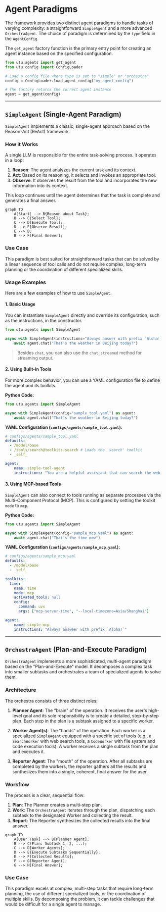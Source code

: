 # Agent Paradigms

The framework provides two distinct agent paradigms to handle tasks of varying complexity: a straightforward `SimpleAgent` and a more advanced `OrchestraAgent`. The choice of paradigm is determined by the `type` field in the `AgentConfig`.

The `get_agent` factory function is the primary entry point for creating an agent instance based on the specified configuration.

```python
from utu.agents import get_agent
from utu.config import ConfigLoader

# Load a config file where type is set to "simple" or "orchestra"
config = ConfigLoader.load_agent_config("my_agent_config")

# The factory returns the correct agent instance
agent = get_agent(config)
```

---

## `SimpleAgent` (Single-Agent Paradigm)

`SimpleAgent` implements a classic, single-agent approach based on the Reason-Act (ReAct) framework.

### How it Works

A single LLM is responsible for the entire task-solving process. It operates in a loop:

1.  **Reason**: The agent analyzes the current task and its context.
2.  **Act**: Based on its reasoning, it selects and invokes an appropriate tool.
3.  **Observe**: It observes the result from the tool and incorporates the new information into its context.

This loop continues until the agent determines that the task is complete and generates a final answer.

```mermaid
graph TD
    A[Start] --> B{Reason about Task};
    B --> C{Select Tool};
    C --> D[Execute Tool];
    D --> E[Observe Result];
    E --> B;
    B --> F[Final Answer];
```

### Use Case

This paradigm is best suited for straightforward tasks that can be solved by a linear sequence of tool calls and do not require complex, long-term planning or the coordination of different specialized skills.

### Usage Examples

Here are a few examples of how to use `SimpleAgent`.

#### 1. Basic Usage
You can instantiate `SimpleAgent` directly and override its configuration, such as the instructions, in the constructor.

```python
from utu.agents import SimpleAgent

async with SimpleAgent(instructions="Always answer with prefix `Aloha!`") as agent:
    await agent.chat("That's the weather in Beijing today?")
```
> Besides `chat`, you can also use the `chat_streamed` method for streaming output.

#### 2. Using Built-in Tools
For more complex behavior, you can use a YAML configuration file to define the agent and its toolkits.

**Python Code:**
```python
from utu.agents import SimpleAgent

async with SimpleAgent(config="sample_tool.yaml") as agent:
    await agent.chat("That's the weather in Beijing today?")
```

**YAML Configuration (`configs/agents/sample_tool.yaml`):**
```yaml
# configs/agents/sample_tool.yaml
defaults:
  - /model/base
  - /tools/search@toolkits.search # Loads the 'search' toolkit
  - _self_

agent:
    name: simple-tool-agent
    instructions: "You are a helpful assistant that can search the web."
```

#### 3. Using MCP-based Tools
`SimpleAgent` can also connect to tools running as separate processes via the Multi-Component Protocol (MCP). This is configured by setting the toolkit `mode` to `mcp`.

**Python Code:**
```python
from utu.agents import SimpleAgent

async with SimpleAgent(config="sample_mcp.yaml") as agent:
    await agent.chat("That's the time now")
```

**YAML Configuration (`configs/agents/sample_mcp.yaml`):**
```yaml
# configs/agents/sample_mcp.yaml
defaults:
  - /model/base
  - _self_

toolkits:
  time:
    name: time
    mode: mcp
    activated_tools: null
    config:
      command: uvx
      args: ["mcp-server-time", "--local-timezone=Asia/Shanghai"]

agent:
    name: simple-mcp
    instructions: "Always answeer with prefix `Aloha!`"
```

---

## `OrchestraAgent` (Plan-and-Execute Paradigm)

`OrchestraAgent` implements a more sophisticated, multi-agent paradigm based on the "Plan-and-Execute" model. It decomposes a complex task into smaller subtasks and orchestrates a team of specialized agents to solve them.

### Architecture

The orchestra consists of three distinct roles:

1.  **Planner Agent**: The "brain" of the operation. It receives the user's high-level goal and its sole responsibility is to create a detailed, step-by-step plan. Each step in the plan is a subtask assigned to a specific worker.

2.  **Worker Agent(s)**: The "hands" of the operation. Each worker is a specialized `SimpleAgent` equipped with a specific set of tools (e.g., a `SearchWorker` with web search tools, a `CodeWorker` with file system and code execution tools). A worker receives a single subtask from the plan and executes it.

3.  **Reporter Agent**: The "mouth" of the operation. After all subtasks are completed by the workers, the reporter gathers all the results and synthesizes them into a single, coherent, final answer for the user.

### Workflow

The process is a clear, sequential flow:

1.  **Plan**: The Planner creates a multi-step plan.
2.  **Work**: The `OrchestraAgent` iterates through the plan, dispatching each subtask to the designated Worker and collecting the result.
3.  **Report**: The Reporter synthesizes the collected results into the final answer.

```mermaid
graph TD
    A[User Task] --> B[Planner Agent];
    B --> C(Plan: Subtask 1, 2, ...);
    C --> D[Worker Agents];
    D --> E{Execute Subtasks Sequentially};
    E --> F[Collected Results];
    F --> G[Reporter Agent];
    G --> H[Final Answer];
```

### Use Case

This paradigm excels at complex, multi-step tasks that require long-term planning, the use of different specialized tools, or the coordination of multiple skills. By decomposing the problem, it can tackle challenges that would be difficult for a single agent to manage.
